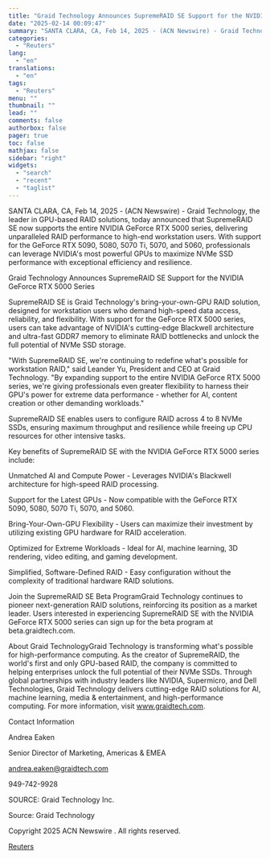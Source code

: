 ```yaml
---
title: "Graid Technology Announces SupremeRAID SE Support for the NVIDIA GeForce RTX 5000 Series, Expanding High-Performance RAID for Workstations"
date: "2025-02-14 00:09:47"
summary: "SANTA CLARA, CA, Feb 14, 2025 - (ACN Newswire) - Graid Technology, the leader in GPU-based RAID solutions, today announced that SupremeRAID SE now supports the entire NVIDIA GeForce RTX 5000 series, delivering unparalleled RAID performance to high-end workstation users. With support for the GeForce RTX 5090, 5080, 5070 Ti,..."
categories:
  - "Reuters"
lang:
  - "en"
translations:
  - "en"
tags:
  - "Reuters"
menu: ""
thumbnail: ""
lead: ""
comments: false
authorbox: false
pager: true
toc: false
mathjax: false
sidebar: "right"
widgets:
  - "search"
  - "recent"
  - "taglist"
---
```


SANTA CLARA, CA, Feb 14, 2025 - (ACN Newswire) - Graid Technology, the leader in GPU-based RAID solutions, today announced that SupremeRAID SE now supports the entire NVIDIA GeForce RTX 5000 series, delivering unparalleled RAID performance to high-end workstation users. With support for the GeForce RTX 5090, 5080, 5070 Ti, 5070, and 5060, professionals can leverage NVIDIA's most powerful GPUs to maximize NVMe SSD performance with exceptional efficiency and resilience.

Graid Technology Announces SupremeRAID SE Support for the NVIDIA GeForce RTX 5000 Series

SupremeRAID SE is Graid Technology's bring-your-own-GPU RAID solution, designed for workstation users who demand high-speed data access, reliability, and flexibility. With support for the GeForce RTX 5000 series, users can take advantage of NVIDIA's cutting-edge Blackwell architecture and ultra-fast GDDR7 memory to eliminate RAID bottlenecks and unlock the full potential of NVMe SSD storage.

"With SupremeRAID SE, we're continuing to redefine what's possible for workstation RAID," said Leander Yu, President and CEO at Graid Technology. "By expanding support to the entire NVIDIA GeForce RTX 5000 series, we're giving professionals even greater flexibility to harness their GPU's power for extreme data performance - whether for AI, content creation or other demanding workloads."

SupremeRAID SE enables users to configure RAID across 4 to 8 NVMe SSDs, ensuring maximum throughput and resilience while freeing up CPU resources for other intensive tasks.

Key benefits of SupremeRAID SE with the NVIDIA GeForce RTX 5000 series include:

Unmatched AI and Compute Power - Leverages NVIDIA's Blackwell architecture for high-speed RAID processing.

Support for the Latest GPUs - Now compatible with the GeForce RTX 5090, 5080, 5070 Ti, 5070, and 5060.

Bring-Your-Own-GPU Flexibility - Users can maximize their investment by utilizing existing GPU hardware for RAID acceleration.

Optimized for Extreme Workloads - Ideal for AI, machine learning, 3D rendering, video editing, and gaming development.

Simplified, Software-Defined RAID - Easy configuration without the complexity of traditional hardware RAID solutions.

Join the SupremeRAID SE Beta ProgramGraid Technology continues to pioneer next-generation RAID solutions, reinforcing its position as a market leader. Users interested in experiencing SupremeRAID SE with the NVIDIA GeForce RTX 5000 series can sign up for the beta program at beta.graidtech.com.

About Graid TechnologyGraid Technology is transforming what's possible for high-performance computing. As the creator of SupremeRAID, the world's first and only GPU-based RAID, the company is committed to helping enterprises unlock the full potential of their NVMe SSDs. Through global partnerships with industry leaders like NVIDIA, Supermicro, and Dell Technologies, Graid Technology delivers cutting-edge RAID solutions for AI, machine learning, media & entertainment, and high-performance computing. For more information, visit www.graidtech.com.

Contact Information

Andrea Eaken

Senior Director of Marketing, Americas & EMEA

andrea.eaken@graidtech.com

949-742-9928

SOURCE: Graid Technology Inc.

Source: Graid Technology

Copyright 2025 ACN Newswire . All rights reserved.

[Reuters](https://www.tradingview.com/news/reuters.com,2025-02-13:newsml_ACN96047a:0-graid-technology-announces-supremeraid-se-support-for-the-nvidia-geforce-rtx-5000-series-expanding-high-performance-raid-for-workstations/)
